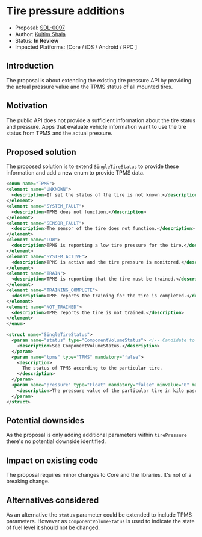 # Tire pressure additions

* Proposal: [SDL-0097](0097-tire-pressure-additions.md)
* Author: [Kujtim Shala](https://github.com/kshala-ford)
* Status: **In Review**
* Impacted Platforms: [Core / iOS / Android / RPC ]

## Introduction

The proposal is about extending the existing tire pressure API by providing the actual pressure value and the TPMS status of all mounted tires.

## Motivation

The public API does not provide a sufficient information about the tire status and pressure. Apps that evaluate vehicle information want to use the tire status from TPMS and the actual pressure. 

## Proposed solution

The proposed solution is to extend `SingleTireStatus` to provide these information and add a new enum to provide TPMS data.

```xml
<enum name="TPMS">
<element name="UNKNOWN">
  <description>If set the status of the tire is not known.</description>
</element>
<element name="SYSTEM_FAULT">
  <description>TPMS does not function.</description>
</element>
<element name="SENSOR_FAULT">
  <description>The sensor of the tire does not function.</description>
</element>
<element name="LOW">
  <description>TPMS is reporting a low tire pressure for the tire.</description>
</element>
<element name="SYSTEM_ACTIVE">
  <description>TPMS is active and the tire pressure is monitored.</description>
</element>
<element name="TRAIN">
  <description>TPMS is reporting that the tire must be trained.</description>
</element>
<element name="TRAINING_COMPLETE">
  <description>TPMS reports the training for the tire is completed.</description>
</element>
<element name="NOT_TRAINED">
  <description>TPMS reports the tire is not trained.</description>
</element>
</enum>

<struct name="SingleTireStatus">
  <param name="status" type="ComponentVolumeStatus"> <!-- Candidate to be deprecated -->
    <description>See ComponentVolumeStatus.</description>
  </param>
  <param name="tpms" type="TPMS" mandatory="false">
    <description>
      The status of TPMS according to the particular tire.
    </description>
  </param>
  <param name="pressure" type="Float" mandatory="false" minvalue="0" maxvalue="2000">
    <description>The pressure value of the particular tire in kilo pascal.</description>
  </param>
</struct>
```

## Potential downsides

As the proposal is only adding additional parameters within `tirePressure` there's no potential downside identified.

## Impact on existing code

The proposal requires minor changes to Core and the libraries. It's not of a breaking change.

## Alternatives considered

As an alternative the `status` parameter could be extended to include TPMS parameters. However as `ComponentVolumeStatus` is used to indicate the state of fuel level it should not be changed.
